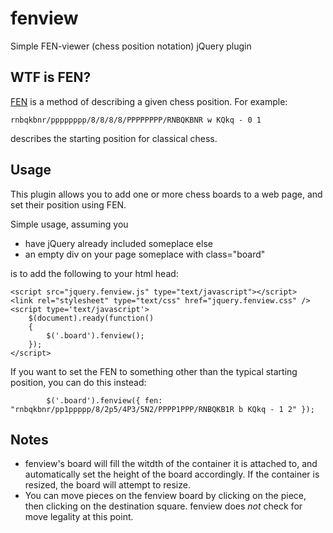 fenview
=======

Simple FEN-viewer (chess position notation) jQuery plugin 

WTF is FEN?
-----------

[FEN](http://en.wikipedia.org/wiki/FEN) is a method of describing a given chess position.
For example:

    rnbqkbnr/pppppppp/8/8/8/8/PPPPPPPP/RNBQKBNR w KQkq - 0 1

describes the starting position for classical chess.

Usage
-----

This plugin allows you to add one or more chess boards to a web page, and set their position using FEN.

Simple usage, assuming you 
*  have jQuery already included someplace else
*  an empty div on your page someplace with class="board"

is to add the following to your html head:

    <script src="jquery.fenview.js" type="text/javascript"></script>    
    <link rel="stylesheet" type="text/css" href="jquery.fenview.css" />
    <script type='text/javascript'>
        $(document).ready(function()
        {
            $('.board').fenview();
        });
    </script>
    
If you want to set the FEN to something other than the typical starting position, you can do this instead:

            $('.board').fenview({ fen: "rnbqkbnr/pp1ppppp/8/2p5/4P3/5N2/PPPP1PPP/RNBQKB1R b KQkq - 1 2" });

Notes
-----

*   fenview's board will fill the witdth of the container it is attached to, and automatically set the height of the board accordingly. If the container is resized, the board will attempt to resize.
*   You can move pieces on the fenview board by clicking on the piece, then clicking on the destination square. fenview does *not* check for move legality at this point.